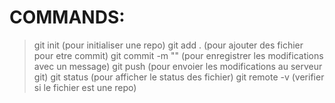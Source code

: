 # COMMANDS:
> git init (pour initialiser une repo)
> git add . (pour ajouter des fichier pour etre commit)
> git commit -m "" (pour enregistrer les modifications avec un message)
> git push (pour envoier les modifications au serveur git)
> git status (pour afficher le status des fichier)
> git remote -v (verifier si le fichier est une repo)
